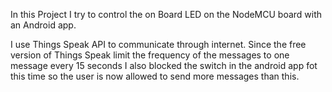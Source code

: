 In this Project I try to control the on Board LED on the NodeMCU board with an Android app.

I use Things Speak API to communicate through internet. Since the free version of Things Speak limit the frequency of the messages to one message every 15 seconds I also blocked the switch in the android app fot this time so the user is now allowed to send more messages than this.

